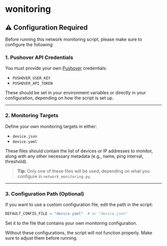 # wonitoring

## ⚠️ Configuration Required

Before running this network monitoring script, please make sure to configure the following:

### 1. **Pushover API Credentials**
You must provide your own [Pushover](https://pushover.net/) credentials:

- `PUSHOVER_USER_KEY`
- `PUSHOVER_API_TOKEN`

These should be set in your environment variables or directly in your configuration, depending on how the script is set up.

---

### 2. **Monitoring Targets**
Define your own monitoring targets in either:

- `device.json`  
- `device.yaml`

These files should contain the list of devices or IP addresses to monitor, along with any other necessary metadata (e.g., name, ping interval, threshold).

> **Tip:** Only one of these files will be used, depending on what you configure in `network_monitoring.py`.

---

### 3. **Configuration Path (Optional)**
If you want to use a custom configuration file, edit the path in the script:

```python
DEFAULT_CONFIG_FILE = "device.yaml"  # or "device.json"
```

Set it to the file that contains your own monitoring configuration.

Without these configurations, the script will not function properly. Make sure to adjust them before running.

